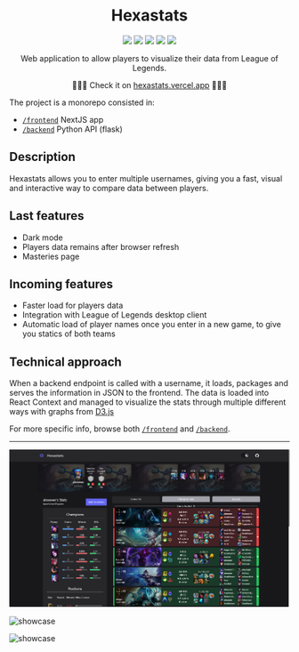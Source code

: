 <h1 align="center">Hexastats</h1>

<div align="center">
    <img src="https://img.shields.io/badge/made%20with-next%20js-black" />
    <img src="https://img.shields.io/badge/made%20with-typescript-blue" />
    <img src="https://img.shields.io/badge/made%20with-tailwindcss-ff69b4" />
    <img src="https://img.shields.io/badge/made%20with-python-blue" />
    <img src="https://img.shields.io/badge/made%20with-flask-green" />
</div>
<p align="center">Web application to allow players to visualize their data from League of Legends.</p>
<p align="center">🎉🎉🎉 Check it on <a href="https://hexastats.vercel.app" target="_blank">hexastats.vercel.app</a> 🎉🎉🎉</p>


The project is a monorepo consisted in:

* [`/frontend`](https://github.com/dawichi/hexastats/tree/main/frontend)  NextJS app
* [`/backend`](https://github.com/dawichi/hexastats/tree/main/backend) Python API (flask)



## Description

Hexastats allows you to enter multiple usernames, giving you a fast, visual and interactive way to compare data between players.

## Last features

* Dark mode
* Players data remains after browser refresh
* Masteries page

## Incoming features

* Faster load for players data
* Integration with League of Legends desktop client
* Automatic load of player names once you enter in a new game, to give you statics of both teams

## Technical approach
When a backend endpoint is called with a username, it loads, packages and serves the information in JSON to the frontend. The data is loaded into React Context and managed to visualize the stats through multiple different ways with graphs from [D3.js](https://d3js.org/)

For more specific info, browse both [`/frontend`](https://github.com/dawichi/hexastats/tree/main/frontend) and [`/backend`](https://github.com/dawichi/hexastats/tree/main/backend).




---

![showcase](https://raw.githubusercontent.com/Dawichi/hexastats/main/showcase.png)


![showcase](https://raw.githubusercontent.com/Dawichi/hexastats/main/frontend/public/images/mastery.png)


![showcase](https://raw.githubusercontent.com/Dawichi/hexastats/main/frontend/public/images/compare.png)

